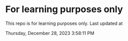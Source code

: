 # For learning purposes only
This repo is for learning purposes only.
Last updated at

Thursday, December 28, 2023 3:58:11 PM

